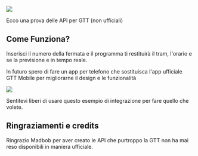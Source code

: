   
<p align="left">
  <img src="https://forthebadge.com/images/badges/made-with-python.svg">
</p>


Ecco una prova delle API per GTT (non ufficiali)

Come Funziona?
---------
Inserisci il numero della fermata e il programma ti restituirà il tram, l'orario e se la previsione e in tempo reale.

In futuro spero di fare un app per telefono che sostituisca l'app ufficiale GTT Mobile per migliorarne il design e le funzionalità

<p align="left">
  <img src="https://forthebadge.com/images/badges/cc-by-nd.svg">
</p>

Sentitevi liberi di usare questo esempio di integrazione per fare quello che volete.

Ringraziamenti e credits
---------

Ringrazio Madbob per aver creato le API che purtroppo la GTT non ha mai reso disponibili in maniera ufficiale.
